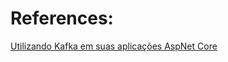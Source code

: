 # References:

[Utilizando Kafka em suas aplicações AspNet Core](https://dev.to/marraia/utilizando-kafka-em-suas-aplicacoes-aspnet-core-2ieo)